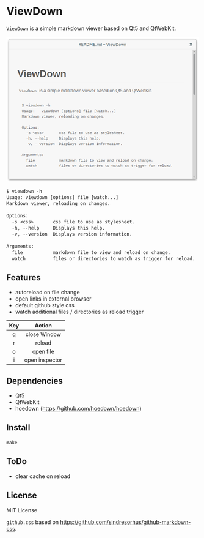ViewDown
========

`ViewDown` is a simple markdown viewer based on Qt5 and QtWebKit.

![README](readme.png)

	$ viewdown -h
	Usage: viewdown [options] file [watch...]
	Markdown viewer, reloading on changes.

	Options:
	  -s <css>       css file to use as stylesheet.
	  -h, --help     Displays this help.
	  -v, --version  Displays version information.

	Arguments:
	  file           markdown file to view and reload on change.
	  watch          files or directories to watch as trigger for reload.

Features
--------

* autoreload on file change
* open links in external browser
* default github style css
* watch additional files / directories as reload trigger

| Key | Action         |
|:---:|:--------------:|
|  q  | close Window   |
|  r  | reload         |
|  o  | open file      |
|  i  | open inspector |

Dependencies
------------

* Qt5
* QtWebKit
* hoedown (<https://github.com/hoedown/hoedown>)

Install
-------

	make

ToDo
----

* clear cache on reload

License
-------

MIT License

`github.css` based on <https://github.com/sindresorhus/github-markdown-css>.

